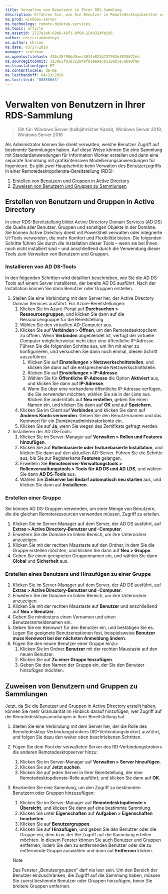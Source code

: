 ```yaml
---
title: Verwalten von Benutzern in Ihrer RDS-Sammlung
description: Erfahren Sie, wie Sie Benutzer in Remotedesktopdiensten verwalten.
ms.prod: windows-server
ms.technology: remote-desktop-services
ms.topic: article
ms.assetid: 2727e1ab-69b8-46f3-9f6d-2540324fe596
author: christianmontoya
ms.author: chrimo
ms.date: 03/27/2018
manager: scottman
ms.openlocfilehash: 430c38f98dd9aec3034e023d737952e3015622eb
ms.sourcegitcommit: 3a3d62f938322849f81ee9ec01186b3e7ab90fe0
ms.translationtype: HT
ms.contentlocale: de-DE
ms.lasthandoff: 04/23/2020
ms.locfileid: "80858683"
---
```

# <a name="manage-users-in-your-rds-collection"></a>Verwalten von Benutzern in Ihrer RDS-Sammlung

>Gilt für: Windows Server (halbjährlicher Kanal), Windows Server 2019, Windows Server 2016

Als Administrator können Sie direkt verwalten, welche Benutzer Zugriff auf bestimmte Sammlungen haben. Auf diese Weise können Sie eine Sammlung mit Standardanwendungen für Information Worker erstellen und dann eine separate Sammlung mit grafikintensiven Modellierungsanwendungen für Ingenieure. Es gibt zwei Hauptschritte beim Verwalten des Benutzerzugriffs in einer Remotedesktopdienste-Bereitstellung (RDS):

1.    [Erstellen von Benutzern und Gruppen in Active Directory](#create-your-users-and-groups-in-active-directory)
2.    [Zuweisen von Benutzern und Gruppen zu Sammlungen](#assign-users-and-groups-to-collections)


## <a name="create-your-users-and-groups-in-active-directory"></a>Erstellen von Benutzern und Gruppen in Active Directory

In einer RDS-Bereitstellung bildet Active Directory Domain Services (AD DS) die Quelle aller Benutzer, Gruppen und sonstigen Objekte in der Domäne. Sie können Active Directory direkt mit PowerShell verwalten oder integrierte UI-Tools verwenden, die mehr Komfort und Flexibilität bieten. Die folgenden Schritte führen Sie durch die Installation dieser Tools – wenn sie bei Ihnen noch nicht installiert sind – und anschließend durch die Verwendung dieser Tools zum Verwalten von Benutzern und Gruppen.

### <a name="install-ad-ds-tools"></a>Installieren von AD DS-Tools

In den folgenden Schritten wird detailliert beschrieben, wie Sie die AD DS-Tools auf einem Server installieren, der bereits AD DS ausführt. Nach der Installation können Sie dann Benutzer oder Gruppen erstellen.

1. Stellen Sie eine Verbindung mit dem Server her, der Active Directory Domain Services ausführt. Für Azure-Bereitstellungen:
   1. Klicken Sie im Azure-Portal auf **Durchsuchen > Ressourcengruppen**, und klicken Sie dann auf die Ressourcengruppe für die Bereitstellung
   2. Wählen Sie den virtuellen AD-Computer aus.
   3. Klicken Sie auf **Verbinden > Öffnen**, um den Remotedesktopclient zu öffnen. Wenn **Verbinden** abgeblendet ist, verfügt der virtuelle Computer möglicherweise nicht über eine öffentliche IP-Adresse. Führen Sie die folgenden Schritte aus, um ihn mit einer zu konfigurieren, und versuchen Sie dann noch einmal, diesen Schritt auszuführen.
      1. Klicken Sie auf **Einstellungen > Netzwerkschnittstellen**, und klicken Sie dann auf die entsprechende Netzwerkschnittstelle.
      2. Klicken Sie auf **Einstellungen > IP-Adresse**.
      3. Wählen Sie für **Öffentliche IP-Adresse** die Option **Aktiviert** aus, und klicken Sie dann auf **IP-Adresse**.
      4. Wenn Sie über eine vorhandene öffentliche IP-Adresse verfügen, die Sie verwenden möchten, wählen Sie sie in der Liste aus. Klicken Sie andernfalls auf **Neu erstellen**, geben Sie einen Namen ein, und klicken Sie dann auf **OK** und auf **Speichern**.
   4. Klicken Sie im Client auf **Verbinden**,und klicken Sie dann auf **Anderes Konto verwenden**. Geben Sie den Benutzernamen und das Kennwort für ein Domänenadministratorkonto ein.
   5. Klicken Sie auf **Ja**, wenn Sie wegen des Zertifikats gefragt werden.
2. Installieren der AD DS-Tools:
   1. Klicken Sie im Server-Manager auf **Verwalten > Rollen und Features hinzufügen**.
   2. Klicken Sie auf **Rollenbasierte oder featurebasierte Installation**, und klicken Sie dann auf den aktuellen AD-Server. Führen Sie die Schritte aus, bis Sie zur Registerkarte **Features** gelangen.
   3. Erweitern Sie **Remoteserver-Verwaltungstools > Rollenverwaltungstools > Tools für AD DS und AD LDS**, und wählen Sie dann **AD DS-Tools** aus.
   4. Wählen Sie **Zielserver bei Bedarf automatisch neu starten** aus, und klicken Sie dann auf **Installieren**.

### <a name="create-a-group"></a>Erstellen einer Gruppe

Sie können AD DS-Gruppen verwenden, um einer Menge von Benutzern, die die gleichen Remoteressourcen verwenden müssen, Zugriff zu erteilen.

1. Klicken Sie im Server-Manager auf dem Server, der AD DS ausführt, auf **Extras > Active Directory-Benutzer und -Computer**.
2. Erweitern Sie die Domäne im linken Bereich, um ihre Unterordner anzuzeigen.
3. Klicken Sie mit der rechten Maustaste auf den Ordner, in dem Sie die Gruppe erstellen möchten, und klicken Sie dann auf **Neu > Gruppe**.
4. Geben Sie einen geeigneten Gruppennamen ein, und wählen Sie dann **Global** und **Sicherheit** aus.

### <a name="create-a-user-and-add-to-a-group"></a>Erstellen eines Benutzers und Hinzufügen zu einer Gruppe
1. Klicken Sie im Server-Manager auf dem Server, der AD DS ausführt, auf **Extras > Active Directory-Benutzer und -Computer**.
2. Erweitern Sie die Domäne im linken Bereich, um ihre Unterordner anzuzeigen.
3. Klicken Sie mit der rechten Maustaste auf **Benutzer** und anschließend auf **Neu > Benutzer**.
4. Geben Sie mindestens einen Vornamen und einen Benutzeranmeldenamen ein.
5. Geben Sie ein Kennwort für den Benutzer ein, und bestätigen Sie es. Legen Sie geeignete Benutzeroptionen fest, beispielsweise **Benutzer muss Kennwort bei der nächsten Anmeldung ändern**.
6. Fügen Sie den neuen Benutzer einer Gruppe hinzu:
   1. Klicken Sie im Ordner **Benutzer** mit der rechten Maustaste auf den neuen Benutzer.
   2. Klicken Sie auf **Zu einer Gruppe hinzufügen**.
   3. Geben Sie den Namen der Gruppe ein, der Sie den Benutzer hinzufügen möchten.

## <a name="assign-users-and-groups-to-collections"></a>Zuweisen von Benutzern und Gruppen zu Sammlungen
Jetzt, da Sie die Benutzer und Gruppen in Active Directory erstellt haben, können Sie mehr Granularität im Hinblick darauf hinzufügen, wer Zugriff auf die Remotedesktopsammlungen in Ihrer Bereitstellung hat.

1. Stellen Sie eine Verbindung mit dem Server her, der die Rolle des Remotedesktop-Verbindungsbrokers (RD-Verbindungsbroker) ausführt, und folgen Sie dazu den weiter oben beschriebenen Schritten.
2. Fügen Sie dem Pool der verwalteten Server des RD-Verbindungsbrokers die anderen Remotedesktopserver hinzu:
   1. Klicken Sie im Server-Manager auf **Verwalten > Server hinzufügen**.
   2. Klicken Sie auf **Jetzt suchen**.
   3. Klicken Sie auf jeden Server in Ihrer Bereitstellung, der eine Remotedesktopdienste-Rolle ausführt, und klicken Sie dann auf **OK**.
3. Bearbeiten Sie eine Sammlung, um den Zugriff zu bestimmten Benutzern oder Gruppen hinzuzufügen:
   1. Klicken Sie im Server-Manager auf **Remotedesktopdienste > Übersicht**, und klicken Sie dann auf eine bestimmte Sammlung.
   2. Klicken Sie unter **Eigenschaften** auf **Aufgaben > Eigenschaften bearbeiten**.
   3. Klicken Sie auf **Benutzergruppen**.
   4. Klicken Sie auf **Hinzufügen**, und geben Sie den Benutzer oder die Gruppe ein, dem bzw. der Sie Zugriff auf die Sammlung erteilen möchten. In diesem Fenster können Sie auch Benutzer und Gruppen entfernen, indem Sie den zu entfernenden Benutzer oder die zu entfernende Gruppe auswählen und dann auf **Entfernen** klicken. 
   
   >[!NOTE] 
   > Das Fenster „Benutzergruppen“ darf nie leer sein. Um den Bereich der Benutzer einzuschränken, die Zugriff auf die Sammlung haben, müssen Sie zuerst bestimmte Benutzer oder Gruppen hinzufügen, bevor Sie breitere Gruppen entfernen.